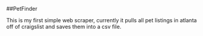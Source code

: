 ##PetFinder

This is my first simple web scraper, currently it pulls all pet listings in atlanta off of craigslist and saves them into a csv file.